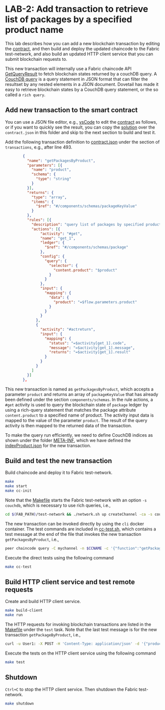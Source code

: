 # LAB-2: Add transaction to retrieve list of packages by a specified product name

This lab describes how you can add a new blockchain transaction by editing the [contract](./contract.json), and then build and deploy the updated chaincode to the Fabric test-network, and also build an updated HTTP client service that you can submit blockchain requests to.

This new transaction will internally use a Fabric chaincode API [GetQueryResult](https://github.com/hyperledger/fabric-chaincode-go/blob/master/shim/stub.go) to fetch blockchain states returned by a couchDB query. A [CouchDB query](https://docs.couchdb.org/en/latest/api/database/find.html) is a query statement in JSON format that can filter the resultset by any nested elements in a JSON document. Dovetail has made it easy to retrieve blockchain states by a CouchDB query statement, or the so called a `rich query`.

## Add new transaction to the smart contract

You can use a JSON file editor, e.g., [vsCode](https://code.visualstudio.com/download) to edit the [contract](./contract.json) as follows, or if you want to quickly see the result, you can copy the [solution](./solution/contract.json) over the `contract.json` in this folder and skip to the next section to build and test it.

Add the following transaction definition to [contract.json](./contract.json) under the section of `transactions`, e.g., after line 493.

```json
        {
          "name": "getPackagesByProduct",
          "parameters": [{
            "name": "product",
            "schema": {
              "type": "string"
            }
          }],
          "returns": {
            "type": "array",
            "items": {
              "$ref": "#/components/schemas/packageKeyValue"
            }
          },
          "rules": [{
            "description": "query list of packages by specified product",
            "actions": [{
                "activity": "#get",
                "name": "get_1",
                "ledger": {
                  "$ref": "#/components/schemas/package"
                },
                "config": {
                  "query": {
                    "selector": {
                      "content.product": "$product"
                    }
                  }
                },
                "input": {
                  "mapping": {
                    "data": {
                      "product": "=$flow.parameters.product"
                    }
                  }
                }
              },
              {
                "activity": "#actreturn",
                "input": {
                  "mapping": {
                    "status": "=$activity[get_1].code",
                    "message": "=$activity[get_1].message",
                    "returns": "=$activity[get_1].result"
                  }
                }
              }
            ]
          }]
        },
```

This new transaction is named as `getPackagesByProduct`, which accepts a parameter `product` and returns an array of `packageKeyValue` that has already been defined under the section `components/schemas`. In the rule actions, a `#get` activity is used to query the blockchain state of `package` ledger by using a rich-query statement that matches the package attribute `content.product` to a specified name of product. The activity input data is mapped to the value of the parameter `product`. The result of the query activity is then mapped to the returned data of the transaction.

To make the query run efficiently, we need to define CouchDB indices as shown under the folder [META-INF](./META-INF), which we have defined the [indexProduct.json](./META-INF/statedb/couchdb/indexes/indexProduct.json) for the new transaction.

## Build and test the new transaction

Build chaincode and deploy it to Fabric test-network.

```bash
make
make start
make cc-init
```

Note that the [Makefile](./Makefile) starts the Fabric test-network with an option `-s couchdb`, which is necessary to use rich queries, i.e.,

```bash
cd $(FAB_PATH)/test-network && ./network.sh up createChannel -ca -s couchdb
```

The new transaction can be invoked directly by using the `cli` docker container. The test commands are included in [cc-test.sh](./cc-test.sh), which contains a test message at the end of the file that invokes the new transaction `getPackagesByProduct`, i.e.,

```bash
peer chaincode query -C mychannel -n $CCNAME -c '{"function":"getPackagesByProduct","Args":["PfizerVaccine"]}'
```

Execute the direct tests using the following command

```bash
make cc-test
```

## Build HTTP client service and test remote requests

Create and build HTTP client service.

```bash
make build-client
make run
```

The HTTP requests for invoking blockchain transactions are listed in the [Makefile](./Makefile) under the `test` task. Note that the last test message is for the new transaction `getPackageByProduct`, i.e.,

```bash
curl -u User1: -X POST -H 'Content-Type: application/json' -d '{"product":"PfizerVaccine"}' http://localhost:$(PORT)/shipping/getpackagesbyproduct
```

Execute the tests on the HTTP client service using the following command

```bash
make test
```

## Shutdown

`Ctrl+C` to stop the HTTP client service. Then shutdown the Fabric test-network.

```bash
make shutdown
```
